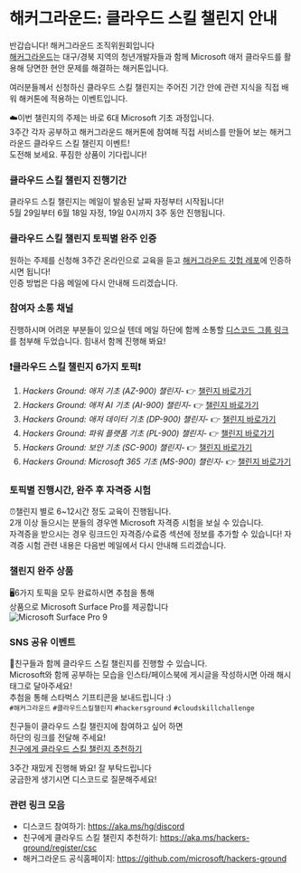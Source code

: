 # 해커그라운드: 클라우드 스킬 챌린지 안내
반갑습니다! 해커그라운드 조직위원회입니다  
[해커그라운드](https://aka.ms/hackers-ground)는 대구/경북 지역의 청년개발자들과 함께 Microsoft 애저 클라우드를 활용해 당면한 현안 문제를 해결하는 해커톤입니다.

여러분들께서 신청하신 클라우드 스킬 챌린지는 주어진 기간 안에 관련 지식을 직접 배워 해커톤에 적용하는 이벤트입니다.  

☁️이번 챌린지의 주제는 바로 6대 Microsoft 기초 과정입니다.  
3주간 각자 공부하고 해커그라운드 해커톤에 참여해 직접 서비스를 만들어 보는 해커그라운드 클라우드 스킬 챌린지 이벤트!  
도전해 보세요. 푸짐한 상품이 기다립니다!  

### 클라우드 스킬 챌린지 진행기간
클라우드 스킬 챌린지는 메일이 발송된 날짜 자정부터 시작됩니다!  
5월 29일부터 6월 18일 자정, 19일 0시까지 3주 동안 진행됩니다.  

### 클라우드 스킬 챌린지 토픽별 완주 인증
원하는 주제를 신청해 3주간 온라인으로 교육을 듣고 [해커그라운드 깃헙 레포](https://aka.ms/hackers-ground)에 인증하시면 됩니다!  
인증 방법은 다음 메일에 다시 안내해 드리겠습니다.  

### 참여자 소통 채널
진행하시며 어려운 부분들이 있으실 텐데 메일 하단에 함께 소통할 [디스코드 그룹 링크](https://aka.ms/hg/discord)를 첨부해 두었습니다. 힘내서 함께 진행해 봐요!  

### ❗️클라우드 스킬 챌린지 6가지 토픽❗️
1. *Hackers Ground: 애저 기초 (AZ-900) 챌린지*- 👉 [챌린지 바로가기](https://aka.ms/hg/csc/az-900)
1. *Hackers Ground: 애저 AI 기초 (AI-900) 챌린지*- 👉 [챌린지 바로가기](https://aka.ms/hg/csc/ai-900)
1. *Hackers Ground: 애저 데이터 기초 (DP-900) 챌린지*- 👉 [챌린지 바로가기](https://aka.ms/hg/csc/dp-900)
1. *Hackers Ground: 파워 플랫폼 기초 (PL-900) 챌린지*- 👉 [챌린지 바로가기](https://aka.ms/hg/csc/pl-900)
1. *Hackers Ground: 보안 기초 (SC-900) 챌린지*- 👉 [챌린지 바로가기](https://aka.ms/hg/csc/sc-900)
1. *Hackers Ground: Microsoft 365 기초 (MS-900) 챌린지*- 👉 [챌린지 바로가기](https://aka.ms/hg/csc/ms-900)

### 토픽별 진행시간, 완주 후 자격증 시험 
⏰챌린지 별로 6~12시간 정도 교육이 진행됩니다.  
2개 이상 들으시는 분들의 경우엔 Microsoft 자격증 시험을 보실 수 있습니다.  
자격증을 받으시는 경우 링크드인 자격증/수료증 섹션에 정보를 추가할 수 있습니다!
자격증 시험 관련 내용은 다음번 메일에서 다시 안내해 드리겠습니다.  

### 챌린지 완주 상품
🖥6가지 토픽을 모두 완료하시면 추첨을 통해  
상품으로 Microsoft Surface Pro를 제공합니다  
![Microsoft Surface Pro 9](https://github.com/microsoft/hackers-ground/blob/main/assets/microsoft-surface-pro-9.jpg?raw=true)

### SNS 공유 이벤트
📱친구들과 함께 클라우드 스킬 챌린지를 진행할 수 있습니다.  
Microsoft와 함께 공부하는 모습을 인스타/페이스북에 게시글을 작성하시면 아래 해시태그로 달아주세요!  
추첨을 통해 스타벅스 기프티콘을 보내드립니다 :)  
`#해커그라운드` `#클라우드스킬챌린지` `#hackersground` `#cloudskillchallenge` 

친구들이 클라우드 스킬 챌린지에 참여하고 싶어 하면   
하단의 링크를 전달해 주세요!  
[친구에게 클라우드 스킬 챌린지 추천하기](https://aka.ms/hackers-ground/register/csc)  

3주간 재밌게 진행해 봐요! 잘 부탁드립니다  
궁금한게 생기시면 디스코드로 질문해주세요!  

### 관련 링크 모음
* 디스코드 참여하기: https://aka.ms/hg/discord 
* 친구에게 클라우드 스킬 챌린지 추천하기: https://aka.ms/hackers-ground/register/csc  
* 해커그라운드 공식홈페이지: https://github.com/microsoft/hackers-ground  